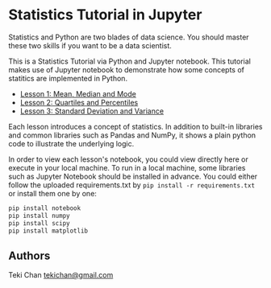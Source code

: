 # Statistics Tutorial in Jupyter

Statistics and Python are two blades of data science. You should master these two skills if you want to be a data scientist. 

This is a Statistics Tutorial via Python and Jupyter notebook. This tutorial makes use of Jupyter notebook to demonstrate how some concepts of statitics are implemented in Python.

- [Lesson 1: Mean, Median and Mode](lesson01.ipynb)
- [Lesson 2: Quartiles and Percentiles](lesson02.ipynb)
- [Lesson 3: Standard Deviation and Variance](lesson03.ipynb)

Each lesson introduces a concept of statistics. In addition to built-in libraries and common libraries such as Pandas and NumPy, it shows a plain python code to illustrate the underlying logic.

In order to view each lesson's notebook, you could view directly here or execute in your local machine. To run in a local machine, some libraries such as Jupyter Notebook should be installed in advance. You could either follow the uploaded requirements.txt by `pip install -r requirements.txt` or install them one by one:
```bash
pip install notebook
pip install numpy
pip install scipy
pip install matplotlib
```

## Authors
Teki Chan [tekichan@gmail.com](mailto:tekichan@gmail.com)
